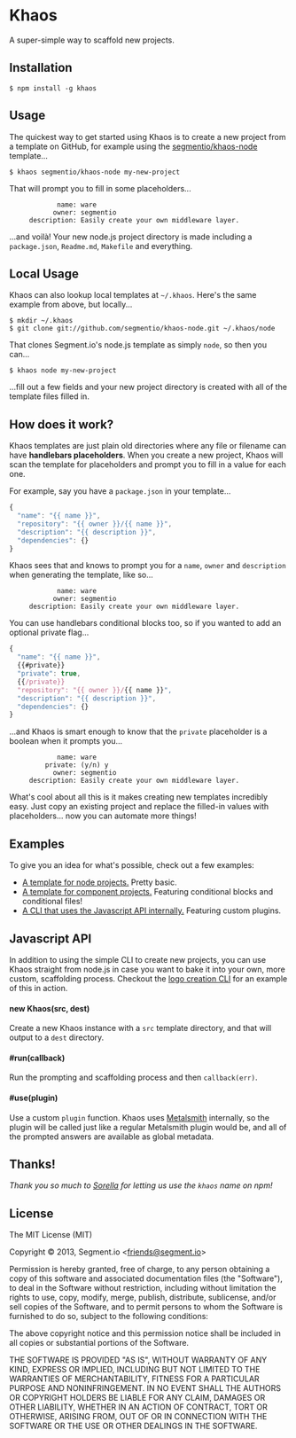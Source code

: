 
# Khaos

  A super-simple way to scaffold new projects.

## Installation

    $ npm install -g khaos

## Usage

  The quickest way to get started using Khaos is to create a new project from a template on GitHub, for example using the [segmentio/khaos-node]() template...

    $ khaos segmentio/khaos-node my-new-project

  That will prompt you to fill in some placeholders...

                name: ware
               owner: segmentio
         description: Easily create your own middleware layer.

  ...and voilà! Your new node.js project directory is made including a `package.json`, `Readme.md`, `Makefile` and everything.

## Local Usage

  Khaos can also lookup local templates at `~/.khaos`. Here's the same example from above, but locally...

    $ mkdir ~/.khaos
    $ git clone git://github.com/segmentio/khaos-node.git ~/.khaos/node

  That clones Segment.io's node.js template as simply `node`, so then you can...

    $ khaos node my-new-project

  ...fill out a few fields and your new project directory is created with all of the template files filled in.

## How does it work?

  Khaos templates are just plain old directories where any file or filename can have **handlebars placeholders**. When you create a new project, Khaos will scan the template for placeholders and prompt you to fill in a value for each one.

  For example, say you have a `package.json` in your template...

```js
{
  "name": "{{ name }}",
  "repository": "{{ owner }}/{{ name }}",
  "description": "{{ description }}",
  "dependencies": {}
}
```

  Khaos sees that and knows to prompt you for a `name`, `owner` and `description` when generating the template, like so...

                name: ware
               owner: segmentio
         description: Easily create your own middleware layer.

  You can use handlebars conditional blocks too, so if you wanted to add an optional private flag...

```js
{
  "name": "{{ name }}",
  {{#private}}
  "private": true,
  {{/private}}
  "repository": "{{ owner }}/{{ name }}",
  "description": "{{ description }}",
  "dependencies": {}
}
```

  ...and Khaos is smart enough to know that the `private` placeholder is a boolean when it prompts you...

                name: ware
             private: (y/n) y
               owner: segmentio
         description: Easily create your own middleware layer.

  What's cool about all this is it makes creating new templates incredibly easy. Just copy an existing project and replace the filled-in values with placeholders... now you can automate more things!

## Examples

  To give you an idea for what's possible, check out a few examples:

  - [A template for node projects.](https://github.com/segmentio/khaos-node) Pretty basic.
  - [A template for component projects.](https://github.com/segmentio/khaos-component) Featuring conditional blocks and conditional files!
  - [A CLI that uses the Javascript API internally.](https://github.com/logo/cli/blob/master/bin/logo-create) Featuring custom plugins.

## Javascript API

  In addition to using the simple CLI to create new projects, you can use Khaos straight from node.js in case you want to bake it into your own, more custom, scaffolding process. Checkout the [logo creation CLI](/logo/cli/tree/master/bin/logo-create) for an example of this in action.

#### new Khaos(src, dest)

  Create a new Khaos instance with a `src` template directory, and that will output to a `dest` directory.

#### #run(callback)
  
  Run the prompting and scaffolding process and then `callback(err)`.

#### #use(plugin)
  
  Use a custom `plugin` function. Khaos uses [Metalsmith](http://metalsmith.io) internally, so the plugin will be called just like a regular Metalsmith plugin would be, and all of the prompted answers are available as global metadata.

## Thanks!

  _Thank you so much to [Sorella](https://github.com/robotlolita) for letting us use the `khaos` name on npm!_

## License

The MIT License (MIT)

Copyright &copy; 2013, Segment.io \<friends@segment.io\>

Permission is hereby granted, free of charge, to any person obtaining a copy of this software and associated documentation files (the "Software"), to deal in the Software without restriction, including without limitation the rights to use, copy, modify, merge, publish, distribute, sublicense, and/or sell copies of the Software, and to permit persons to whom the Software is furnished to do so, subject to the following conditions:

The above copyright notice and this permission notice shall be included in all copies or substantial portions of the Software.

THE SOFTWARE IS PROVIDED "AS IS", WITHOUT WARRANTY OF ANY KIND, EXPRESS OR IMPLIED, INCLUDING BUT NOT LIMITED TO THE WARRANTIES OF MERCHANTABILITY, FITNESS FOR A PARTICULAR PURPOSE AND NONINFRINGEMENT. IN NO EVENT SHALL THE AUTHORS OR COPYRIGHT HOLDERS BE LIABLE FOR ANY CLAIM, DAMAGES OR OTHER LIABILITY, WHETHER IN AN ACTION OF CONTRACT, TORT OR OTHERWISE, ARISING FROM, OUT OF OR IN CONNECTION WITH THE SOFTWARE OR THE USE OR OTHER DEALINGS IN THE SOFTWARE.